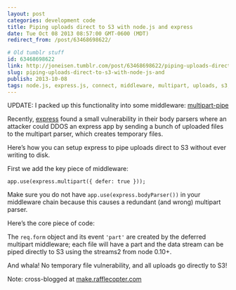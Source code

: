 ```yaml
---
layout: post
categories: development code
title: Piping uploads direct to S3 with node.js and express
date: Tue Oct 08 2013 08:57:00 GMT-0600 (MDT)
redirect_from: /post/63468698622/

# Old tumblr stuff
id: 63468698622
link: http://joneisen.tumblr.com/post/63468698622/piping-uploads-direct-to-s3-with-node-js-and
slug: piping-uploads-direct-to-s3-with-node-js-and
publish: 2013-10-08
tags: node.js, express.js, connect, middleware, multipart, uploads, s3, streams2
---
```



UPDATE: I packed up this functionality into some middleware:
[multipart-pipe](https://github.com/yanatan16/multipart-pipe)

Recently, [express](http://expressjs.org) found a small vulnerability in
their body parsers where an attacker could DDOS an express app by
sending a bunch of uploaded files to the multipart parser, which creates
temporary files.

Here’s how you can setup express to pipe uploads direct to S3 without
ever writing to disk.

First we add the key piece of middleware:

    app.use(express.multipart({ defer: true }));

Make sure you do not have `app.use(express.bodyParser())` in your
middleware chain because this causes a redundant (and wrong) multipart
parser.

Here’s the core piece of code:

<code data-gist-id="6886035" data-gist-line="15-30"></code>

The `req.form` object and its event `'part'` are created by the deferred
multipart middleware; each file will have a part and the data stream can
be piped directly to S3 using the streams2 from node 0.10+.

And whala! No temporary file vulnerability, and all uploads go directly
to S3!

Note: cross-blogged at
[make.rafflecopter.com](http://make.rafflecopter.com/pipe-uploads-to-s3.html)

